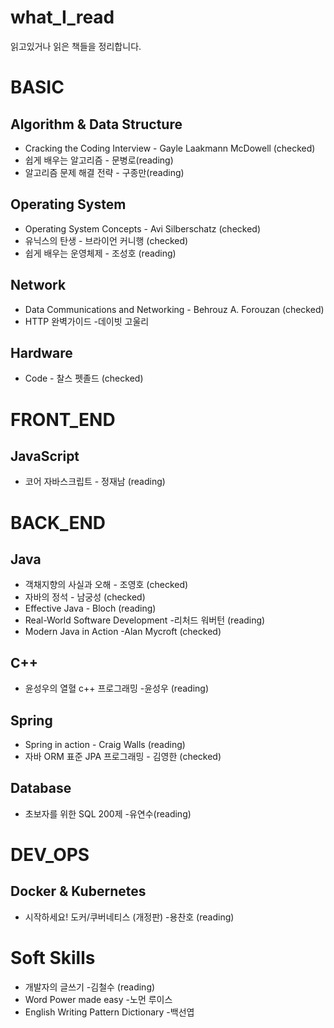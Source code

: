 # what_I_read
읽고있거나 읽은 책들을 정리합니다.

# BASIC

## Algorithm & Data Structure
- Cracking the Coding Interview - Gayle Laakmann McDowell (checked)  
- 쉽게 배우는 알고리즘 - 문병로(reading)  
- 알고리즘 문제 해결 전략 - 구종만(reading)  

## Operating System
- Operating System Concepts - Avi Silberschatz (checked)  
- 유닉스의 탄생 - 브라이언 커니행 (checked)  
- 쉽게 배우는 운영체제 - 조성호 (reading)

## Network
- Data Communications and Networking - Behrouz A. Forouzan (checked)
- HTTP 완벽가이드 -데이빗 고울리

## Hardware
- Code - 찰스 펫졸드 (checked)  


# FRONT_END

## JavaScript
- 코어 자바스크립트 - 정재남 (reading)  

# BACK_END

## Java
- 객채지향의 사실과 오해 - 조영호 (checked)
- 자바의 정석 - 남궁성 (checked)  
- Effective Java - Bloch  (reading)
- Real-World Software Development -리처드 워버턴 (reading)
- Modern Java in Action -Alan Mycroft (checked)

## C++
- 윤성우의 열혈 c++ 프로그래밍 -윤성우 (reading)  

## Spring
- Spring in action - Craig Walls  (reading)
- 자바 ORM 표준 JPA 프로그래밍 - 김영한 (checked)


## Database
- 초보자를 위한 SQL 200제 -유연수(reading)


# DEV_OPS

## Docker & Kubernetes
- 시작하세요! 도커/쿠버네티스 (개정판) -용찬호 (reading)

# Soft Skills
- 개발자의 글쓰기 -김철수  (reading)
- Word Power made easy -노먼 루이스
- English Writing Pattern Dictionary -백선엽
